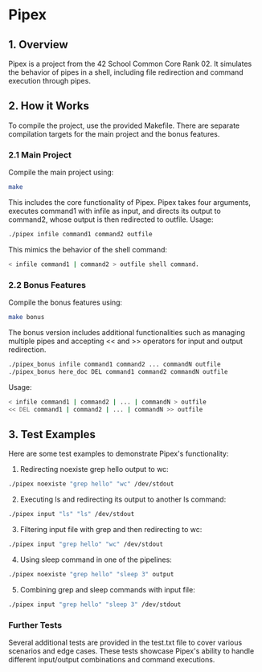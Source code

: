 # Pipex
## 1. Overview
Pipex is a project from the 42 School Common Core Rank 02. It simulates the behavior of pipes in a shell, including file redirection and command execution through pipes.

## 2. How it Works
To compile the project, use the provided Makefile. There are separate compilation targets for the main project and the bonus features.

### 2.1 Main Project
Compile the main project using:
```bash
make
```
This includes the core functionality of Pipex. Pipex takes four arguments, executes command1 with infile as input, and directs its output to command2, whose output is then redirected to outfile.
Usage:
```bash
./pipex infile command1 command2 outfile
```
This mimics the behavior of the shell command:
```bash
< infile command1 | command2 > outfile shell command.
```

### 2.2 Bonus Features
Compile the bonus features using:
```bash
make bonus
```
The bonus version includes additional functionalities such as managing multiple pipes and accepting << and >> operators for input and output redirection.
```bash
./pipex_bonus infile command1 command2 ... commandN outfile
./pipex_bonus here_doc DEL command1 command2 commandN outfile
```
Usage:
```bash
< infile command1 | command2 | ... | commandN > outfile
<< DEL command1 | command2 | ... | commandN >> outfile
```

## 3. Test Examples
Here are some test examples to demonstrate Pipex's functionality:
1. Redirecting noexiste grep hello output to wc:
```bash
./pipex noexiste "grep hello" "wc" /dev/stdout
```
2. Executing ls and redirecting its output to another ls command:
```bash
./pipex input "ls" "ls" /dev/stdout
```
3. Filtering input file with grep and then redirecting to wc:
```bash
./pipex input "grep hello" "wc" /dev/stdout
```
4. Using sleep command in one of the pipelines:
```bash
./pipex noexiste "grep hello" "sleep 3" output
```
5. Combining grep and sleep commands with input file:
```bash
./pipex input "grep hello" "sleep 3" /dev/stdout
```

### Further Tests
Several additional tests are provided in the test.txt file to cover various scenarios and edge cases. These tests showcase Pipex's ability to handle different input/output combinations and command executions.
